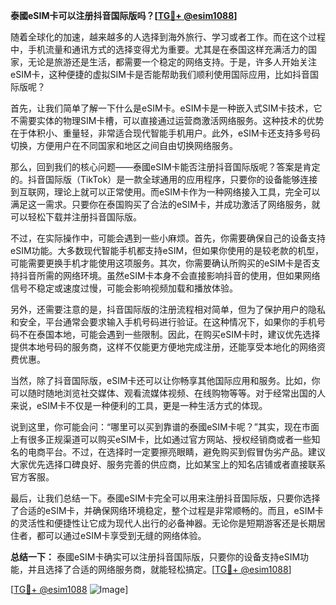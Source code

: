 **泰國eSIM卡可以注册抖音国际版吗？[[TG💪+ @esim1088](https://t.me/s/esim1088)]**

随着全球化的加速，越来越多的人选择到海外旅行、学习或者工作。而在这个过程中，手机流量和通讯方式的选择变得尤为重要。尤其是在泰国这样充满活力的国家，无论是旅游还是生活，都需要一个稳定的网络支持。于是，许多人开始关注eSIM卡，这种便捷的虚拟SIM卡是否能帮助我们顺利使用国际应用，比如抖音国际版呢？

首先，让我们简单了解一下什么是eSIM卡。eSIM卡是一种嵌入式SIM卡技术，它不需要实体的物理SIM卡槽，可以直接通过运营商激活网络服务。这种技术的优势在于体积小、重量轻，非常适合现代智能手机用户。此外，eSIM卡还支持多号码切换，方便用户在不同国家和地区之间自由切换网络服务。

那么，回到我们的核心问题——泰國eSIM卡能否注册抖音国际版呢？答案是肯定的。抖音国际版（TikTok）是一款全球通用的应用程序，只要你的设备能够连接到互联网，理论上就可以正常使用。而eSIM卡作为一种网络接入工具，完全可以满足这一需求。只要你在泰国购买了合法的eSIM卡，并成功激活了网络服务，就可以轻松下载并注册抖音国际版。

不过，在实际操作中，可能会遇到一些小麻烦。首先，你需要确保自己的设备支持eSIM功能。大多数现代智能手机都支持eSIM，但如果你使用的是较老款的机型，可能需要更换手机才能使用这项服务。其次，你需要确认所购买的eSIM卡是否支持抖音所需的网络环境。虽然eSIM卡本身不会直接影响抖音的使用，但如果网络信号不稳定或速度过慢，可能会影响视频加载和播放体验。

另外，还需要注意的是，抖音国际版的注册流程相对简单，但为了保护用户的隐私和安全，平台通常会要求输入手机号码进行验证。在这种情况下，如果你的手机号码不在泰国本地，可能会遇到一些限制。因此，在购买eSIM卡时，建议优先选择提供本地号码的服务商，这样不仅能更方便地完成注册，还能享受本地化的网络资费优惠。

当然，除了抖音国际版，eSIM卡还可以让你畅享其他国际应用和服务。比如，你可以随时随地浏览社交媒体、观看流媒体视频、在线购物等等。对于经常出国的人来说，eSIM卡不仅是一种便利的工具，更是一种生活方式的体现。

说到这里，你可能会问：“哪里可以买到靠谱的泰國eSIM卡呢？”其实，现在市面上有很多正规渠道可以购买eSIM卡，比如通过官方网站、授权经销商或者一些知名的电商平台。不过，在选择时一定要擦亮眼睛，避免购买到假冒伪劣产品。建议大家优先选择口碑良好、服务完善的供应商，比如某宝上的知名店铺或者直接联系官方客服。

最后，让我们总结一下。泰國eSIM卡完全可以用来注册抖音国际版，只要你选择了合适的eSIM卡，并确保网络环境稳定，整个过程是非常顺畅的。而且，eSIM卡的灵活性和便捷性让它成为现代人出行的必备神器。无论你是短期游客还是长期居住者，都可以通过eSIM卡享受到无缝的网络体验。

**总结一下：** 泰國eSIM卡确实可以注册抖音国际版，只要你的设备支持eSIM功能，并且选择了合适的网络服务商，就能轻松搞定。[[TG💪+ @esim1088](https://t.me/s/esim1088)]

[[TG💪+ @esim1088](https://t.me/s/esim1088) ![Image](https://i.postimg.cc/4NQfJmqS/Snipaste-2025-05-13-00-14-12.png)]